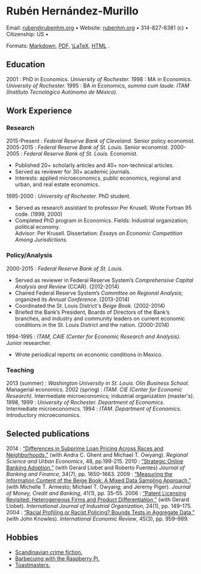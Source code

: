 Rubén Hernández-Murillo
=======================

Email: <ruben@rubenhm.org> • Website: [rubenhm.org](http://www.rubenhm.org) • 314-827-6381 (c) • Citizenship: US • 


Formats: [Markdown](https://raw.github.com/rubenhm/rubenhm.github.io/source/assets/docs/Ruben_Hernandez-Murillo-Resume.md),
[PDF](http://www.rubenhm.org/assets/docs/Ruben_Hernandez-Murillo-Resume.pdf),
[\LaTeX](https://raw.github.com/rubenhm/rubenhm.github.io/source/assets/docs/Ruben_Hernandez-Murillo-Resume.tex),
[HTML](https://raw.github.com/rubenhm/rubenhm.github.io/source/assets/docs/Ruben_Hernandez-Murillo-Resume.html) .

Education
---------

2001
:   PhD in Economics. _University of Rochester._
1998
:   MA in Economics. _University of Rochester._
1995
:   BA in Economics, _summa cum laude_. _ITAM (Instituto Tecnológico Autónomo de México)._ 

Work Experience
---------------

### Research  ### 

2015-Present
:   _Federal Reserve Bank of Cleveland._  Senior policy economist.
2005-2015
:   _Federal Reserve Bank of St. Louis._  Senior economist.
2000-2005
:   _Federal Reserve Bank of St. Louis._  Economist.

+   Published 20+ scholarly articles and 40+ non-technical articles.
+   Served as reviewer for 30+ academic journals.
+   Interests: applied microeconomics, public economics, regional and urban, and real estate economics.

1995-2000
:   _University of Rochester._ PhD student.

+ Served as research assistant to professor Per Krusell. Wrote Fortran 95 code. (1999, 2000)
+ Completed PhD program in Economics.  Fields: Industrial organization; political economy.   
  Advisor: Per Krusell. Dissertation: _Essays on Economic Competition Among Jurisdictions._    
 

### Policy/Analysis ###

2000-2015
:   _Federal Reserve Bank of St. Louis._ 

+   Served as reviewer in Federal Reserve System’s _Comprehensive Capital Analysis and Review_ (CCAR). (2012-2014)
+   Chaired Federal Reserve System’s  _Committee on Regional Analysis_; organized its _Annual Conference_. (2013-2014)
+   Coordinated the St. Louis District's _Beige Book_. (2002-2014)
+   Briefed the Bank’s President, Boards of Directors of the Bank’s branches, and industry and community leaders on current economic conditions in the St. Louis District and the nation. (2000-2014)

1994-1995
:   _ITAM, CAIE (Center for Economic Research and Analysis)._ Junior researcher.

+   Wrote periodical reports on economic conditions in Mexico. 

### Teaching ###

2013 (summer)
:   _Washington University in St. Louis. Olin Business School._ Managerial economics.
2002 (spring)
:   _ITAM. CIE (Center for Economic Research)._ Intermediate microeconomics; industrial organization (master's).
1998, 1999
:   _University of Rochester. Department of Economics._ Intermediate microeconomics.
1994
:   _ITAM. Department of Economics._ Introductory microeconomics. 


Selected publications
---------------------

2014
:   [“Differences in Subprime Loan Pricing Across Races and Neighborhoods,”](http://dx.doi.org/10.1016/j.regsciurbeco.2014.07.006) (with  Andra C. Ghent and Michael T. Owyang). _Regional Science and Urban Economics_, 48, pp.199-215.
2010
:   [“Strategic Online Banking Adoption,”](http://dx.doi.org/10.1016/j.jbankfin.2010.03.011) (with Gerard Llobet and Roberto Fuentes) _Journal of Banking and Finance_, 34(7), pp. 1650–1663. 
2009
:   [“Measuring the Information Content of the Beige Book: A Mixed Data Sampling Approach,”](http://dx.doi.org/10.1111/j.1538-4616.2008.00186.x) (with Michelle T. Armesto;  Michael T. Owyang; and Jeremy Piger). _Journal of Money, Credit and Banking_, 41(1), pp. 35–55. 
2006
:   [“Patent Licensing Revisited: Heterogeneous Firms and Product Differentiation,”](http://dx.doi.org/10.1016/j.ijindorg.2005.03.008) (with Gerard Llobet). _International Journal of Industrial Organization_, 24(1), pp. 149–175.
2004
:   [“Racial Profiling or Racist Policing? Bounds Tests in Aggregate Data,”](http://dx.doi.org/10.1111/j.0020-6598.2004.00293.x) (with John Knowles). _International Economic Review_, 45(3), pp. 959–989.

Hobbies
------

+   [Scandinavian crime fiction.](https://en.wikipedia.org/wiki/Scandinavian_noir)
+   [Barbecuing with the Raspberry Pi.](https://github.com/CapnBry/HeaterMeter/wiki)
+   [Toastmasters.](https://www.toastmasters.org/)


